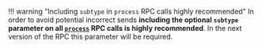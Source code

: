 !!! warning "Including `subtype` in `process` RPC calls highly recommended"
	In order to avoid potential incorrect sends **including the optional `subtype` parameter on all [`process`](/commands/rpc-protocol/#process) RPC calls is highly recommended**. In the next version of the RPC this parameter will be required.